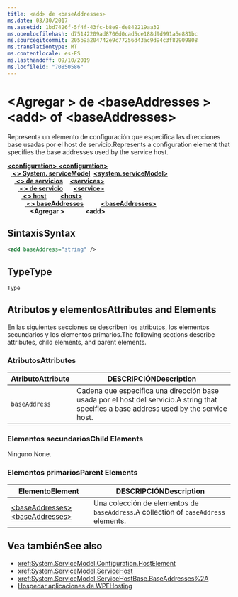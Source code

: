 ```yaml
---
title: <add> de <baseAddresses>
ms.date: 03/30/2017
ms.assetid: 1bd7426f-5f4f-43fc-b8e9-de842219aa32
ms.openlocfilehash: d75142209ad8706d0cad5ce188d9d991a5e881bc
ms.sourcegitcommit: 205b9a204742e9c77256d43ac9d94c3f82909808
ms.translationtype: MT
ms.contentlocale: es-ES
ms.lasthandoff: 09/10/2019
ms.locfileid: "70850586"
---
```

# <a name="add-of-baseaddresses"></a><span data-ttu-id="cb285-102">\<Agregar > de \<baseAddresses ></span><span class="sxs-lookup"><span data-stu-id="cb285-102">\<add> of \<baseAddresses></span></span>
<span data-ttu-id="cb285-103">Representa un elemento de configuración que especifica las direcciones base usadas por el host de servicio.</span><span class="sxs-lookup"><span data-stu-id="cb285-103">Represents a configuration element that specifies the base addresses used by the service host.</span></span>  
  
<span data-ttu-id="cb285-104">[ **\<configuration>** ](../configuration-element.md)</span><span class="sxs-lookup"><span data-stu-id="cb285-104">[**\<configuration>**](../configuration-element.md)</span></span>\
<span data-ttu-id="cb285-105">&nbsp;&nbsp;[ **\<> System. serviceModel**](system-servicemodel.md)</span><span class="sxs-lookup"><span data-stu-id="cb285-105">&nbsp;&nbsp;[**\<system.serviceModel>**](system-servicemodel.md)</span></span>\
<span data-ttu-id="cb285-106">&nbsp;&nbsp;&nbsp;&nbsp;[ **\<> de servicios**](services.md)</span><span class="sxs-lookup"><span data-stu-id="cb285-106">&nbsp;&nbsp;&nbsp;&nbsp;[**\<services>**](services.md)</span></span>\
<span data-ttu-id="cb285-107">&nbsp;&nbsp;&nbsp;&nbsp;&nbsp;&nbsp;[ **\<> de servicio**](service.md)</span><span class="sxs-lookup"><span data-stu-id="cb285-107">&nbsp;&nbsp;&nbsp;&nbsp;&nbsp;&nbsp;[**\<service>**](service.md)</span></span>\
<span data-ttu-id="cb285-108">&nbsp;&nbsp;&nbsp;&nbsp;&nbsp;&nbsp;&nbsp;&nbsp;[ **\<> host**](host.md)</span><span class="sxs-lookup"><span data-stu-id="cb285-108">&nbsp;&nbsp;&nbsp;&nbsp;&nbsp;&nbsp;&nbsp;&nbsp;[**\<host>**](host.md)</span></span>\
<span data-ttu-id="cb285-109">&nbsp;&nbsp;&nbsp;&nbsp;&nbsp;&nbsp;&nbsp;&nbsp;&nbsp;&nbsp;[ **\<> baseAddresses**](baseaddresses.md)</span><span class="sxs-lookup"><span data-stu-id="cb285-109">&nbsp;&nbsp;&nbsp;&nbsp;&nbsp;&nbsp;&nbsp;&nbsp;&nbsp;&nbsp;[**\<baseAddresses>**](baseaddresses.md)</span></span>\
<span data-ttu-id="cb285-110">&nbsp;&nbsp;&nbsp;&nbsp;&nbsp;&nbsp;&nbsp;&nbsp;&nbsp;&nbsp;&nbsp;&nbsp; **\<Agregar >**</span><span class="sxs-lookup"><span data-stu-id="cb285-110">&nbsp;&nbsp;&nbsp;&nbsp;&nbsp;&nbsp;&nbsp;&nbsp;&nbsp;&nbsp;&nbsp;&nbsp;**\<add>**</span></span>  
  
## <a name="syntax"></a><span data-ttu-id="cb285-111">Sintaxis</span><span class="sxs-lookup"><span data-stu-id="cb285-111">Syntax</span></span>  
  
```xml  
<add baseAddress="string" />
```  
  
## <a name="type"></a><span data-ttu-id="cb285-112">Type</span><span class="sxs-lookup"><span data-stu-id="cb285-112">Type</span></span>  
 `Type`  
  
## <a name="attributes-and-elements"></a><span data-ttu-id="cb285-113">Atributos y elementos</span><span class="sxs-lookup"><span data-stu-id="cb285-113">Attributes and Elements</span></span>  
 <span data-ttu-id="cb285-114">En las siguientes secciones se describen los atributos, los elementos secundarios y los elementos primarios.</span><span class="sxs-lookup"><span data-stu-id="cb285-114">The following sections describe attributes, child elements, and parent elements.</span></span>  
  
### <a name="attributes"></a><span data-ttu-id="cb285-115">Atributos</span><span class="sxs-lookup"><span data-stu-id="cb285-115">Attributes</span></span>  
  
|<span data-ttu-id="cb285-116">Atributo</span><span class="sxs-lookup"><span data-stu-id="cb285-116">Attribute</span></span>|<span data-ttu-id="cb285-117">DESCRIPCIÓN</span><span class="sxs-lookup"><span data-stu-id="cb285-117">Description</span></span>|  
|---------------|-----------------|  
|`baseAddress`|<span data-ttu-id="cb285-118">Cadena que especifica una dirección base usada por el host del servicio.</span><span class="sxs-lookup"><span data-stu-id="cb285-118">A string that specifies a base address used by the service host.</span></span>|  
  
### <a name="child-elements"></a><span data-ttu-id="cb285-119">Elementos secundarios</span><span class="sxs-lookup"><span data-stu-id="cb285-119">Child Elements</span></span>  
 <span data-ttu-id="cb285-120">Ninguno.</span><span class="sxs-lookup"><span data-stu-id="cb285-120">None.</span></span>  
  
### <a name="parent-elements"></a><span data-ttu-id="cb285-121">Elementos primarios</span><span class="sxs-lookup"><span data-stu-id="cb285-121">Parent Elements</span></span>  
  
|<span data-ttu-id="cb285-122">Elemento</span><span class="sxs-lookup"><span data-stu-id="cb285-122">Element</span></span>|<span data-ttu-id="cb285-123">DESCRIPCIÓN</span><span class="sxs-lookup"><span data-stu-id="cb285-123">Description</span></span>|  
|-------------|-----------------|  
|[<span data-ttu-id="cb285-124">\<baseAddresses></span><span class="sxs-lookup"><span data-stu-id="cb285-124">\<baseAddresses></span></span>](baseaddresses.md)|<span data-ttu-id="cb285-125">Una colección de elementos de `baseAddress`.</span><span class="sxs-lookup"><span data-stu-id="cb285-125">A collection of `baseAddress` elements.</span></span>|  
  
## <a name="see-also"></a><span data-ttu-id="cb285-126">Vea también</span><span class="sxs-lookup"><span data-stu-id="cb285-126">See also</span></span>

- <xref:System.ServiceModel.Configuration.HostElement>
- <xref:System.ServiceModel.ServiceHost>
- <xref:System.ServiceModel.ServiceHostBase.BaseAddresses%2A>
- [<span data-ttu-id="cb285-127">Hospedar aplicaciones de WPF</span><span class="sxs-lookup"><span data-stu-id="cb285-127">Hosting</span></span>](../../../wcf/feature-details/hosting.md)
